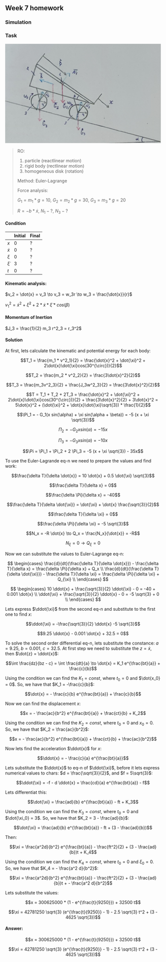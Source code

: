 ## Week 7 homework

### Simulation

### Task

![img.png](assets/task1.png)

> RO:
> 1. particle (reactlinear motion)
> 2. rigid body (rectlinear motion)
> 3. homogeneous disk (rotation)
>
> Method: Euler-Lagrange
>
> Force analysis:
> 
> $G_1 = m_1 * g = 10$, $G_2 = m_2 * g = 30$, $G_3 = m_3 * g = 20$
> 
> $R = -b * \dot{x}$, $N_1 - ?$, $N_3 - ?$

#### Condition



|   | Initial | Final |
| -------- | -------- | -------- |
| $x$     | 0     | ?     |
| $\dot{x}$    | 0     | ?     |
| $\xi$     | 0     | ?     |
| $\dot{\xi}$     | 3     | ?     |
| $t$     | 0     | ?     |



#### Kinematic analysis:

$v_2 = \dot{x} = v_3 \to v_3 = w_3r \to w_3 = \frac{\dot{x}}{r}$

$v^2_1 = \dot{x}^2 + \dot{\xi}^2 + 2 * \dot{x} * \dot{\xi} * cos(\beta)$

#### Momentum of Inertion

$J_3 = \frac{1}{2} m_3 r^2_3 = r_3^2$

#### Solution

At first, lets calculate the kinematic and potential energy for each body:

$$T_1 = \frac{m_1 * v^2_1}{2} = \frac{\dot{x}^2 + \dot{\xi}^2 + 2\dot{x}\dot{\xi}cos(30^{\circ})}{2}$$

$$T_2 = \frac{m_2 * v^2_2}{2} = \frac{3\dot{x}^2}{2}$$

$$T_3 = \frac{m_3v^2_3}{2} + \frac{J_3w^2_3}{2} = \frac{3\dot{x}^2}{2}$$

$$T = T_1 + T_2 + 2T_3 = \frac{\dot{x}^2 + \dot{\xi}^2 + 2\dot{x}\dot{\xi}cos(30^{\circ})}{2} + \frac{3\dot{x}^2}{2} + 3\dot{x}^2 = 5\dot{x}^2 + (\dot{\xi}^2 + \dot{x}\dot{\xi}\sqrt{3}) * \frac{1}{2}$$

$$\Pi_1 = - G_1(x sin(\alpha) + \xi sin(\alpha + \beta)) = -5 (x + \xi \sqrt{3})$$

$$\Pi_2 = - G_2 x sin(\alpha) = -15x$$

$$\Pi_3 = - G_3 x sin(\alpha) = -10x$$

$$\Pi = \Pi_1 + \Pi_2 + 2 \Pi_3 = -5 (x + \xi \sqrt{3}) - 35x$$

To use the Euler-Lagrande eq-n we need to prepare the values and find work:

$$\frac{\delta T}{\delta \dot{x}} = 10 \dot{x} + 0.5 \dot{\xi} \sqrt{3}$$

$$\frac{\delta T}{\delta x} = 0$$

$$\frac{\delta \Pi}{\delta x} = -40$$

$$\frac{\delta T}{\delta \dot{\xi}} = \dot{\xi} + \dot{x} \frac{\sqrt{3}}{2}$$

$$\frac{\delta T}{\delta \xi} = 0$$

$$\frac{\delta \Pi}{\delta \xi} = -5 \sqrt{3}$$

$$N_x = -R \dot{x} \to Q_x = \frac{N_x}{\dot{x}} = -R$$

$$N_{\xi} = 0 \to Q_{\xi} = 0$$

Now we can substitute the values to Euler-Lagrange eq-n:

$$
\begin{cases}
\frac{d}{dt}(\frac{\delta T}{\delta \dot{x}}) - \frac{\delta T}{\delta x} = \frac{\delta \Pi}{\delta x} + Q_x \\
\frac{d}{dt}(\frac{\delta T}{\delta \dot{\xi}}) - \frac{\delta T}{\delta \xi} = \frac{\delta \Pi}{\delta \xi} + Q_{\xi} \\
\end{cases}
$$

$$
\begin{cases}
10 \ddot{x} + \frac{\sqrt{3}}{2} \ddot{\xi} - 0 = -40 + 0.001 \dot{x} \\
\ddot{\xi} + \frac{\sqrt{3}}{2} \ddot{x} - 0 = -5 \sqrt{3} + 0 \\
\end{cases}
$$

Lets express $\ddot{\xi}$ from the second eq-n and substitute to the first one to find $x$:

$$\ddot{\xi} = -\frac{\sqrt{3}}{2} \ddot{x} -5 \sqrt{3}$$

$$9.25 \ddot{x} - 0.001 \dot{x} + 32.5 = 0$$

To solve the second order differential eq-n, lets substitute the constance: $a = 9.25$, $b = 0.001$, $c = 32.5$. At first step we need to substitute the $z = \dot{x}$, then $\dot{z} = \ddot{x}$:

$$\int \frac{dz}{bz - c} = \int \frac{dt}{a} \to \dot{x} = K_1 e^{\frac{bt}{a}} + \frac{c}{b}$$

Using the condition we can find the $K_1 = const$, where $t_0 = 0$ and $\dot{x_0} = 0$. So, we have that $K_1 = -\frac{c}{b}$:

$$\dot{x} = - \frac{c}{b} e^{\frac{bt}{a}} + \frac{c}{b}$$

Now we can find the displacement $x$:

$$x = - \frac{ac}{b^2} e^{\frac{bt}{a}} + \frac{ct}{b} + K_2$$

Using the condition we can find the $K_2 = const$, where $t_0 = 0$ and $x_0 = 0$. So, we have that $K_2 = \frac{ac}{b^2}$:

$$x = - \frac{ac}{b^2} e^{\frac{bt}{a}} + \frac{ct}{b} + \frac{ac}{b^2}$$

Now lets find the acceleration $\ddot{x}$ for $x$:

$$\ddot{x} = - \frac{c}{a} e^{\frac{bt}{a}}$$

Lets substitute the $\ddot{x}$ to eq-n of $\ddot{\xi}$, before it lets express numerical values to chars: $d = \frac{\sqrt{3}}{2}$, and $f = 5\sqrt{3}$:

$$\ddot{\xi} = -f - d \ddot{x} = \frac{cd}{a} e^{\frac{bt}{a}} - f$$

Lets differentiat this:

$$\dot{\xi} = \frac{ad}{b} e^{\frac{bt}{a}} - ft + K_3$$

Using the condition we can find the $K_3 = const$, where $t_0 = 0$ and $\dot{\xi_0} = 3$. So, we have that $K_2 = 3 - \frac{ad}{b}$:

$$\dot{\xi} = \frac{ad}{b} e^{\frac{bt}{a}} - ft + (3 - \frac{ad}{b})$$

Then:

$$\xi = \frac{a^2d}{b^2} e^{\frac{bt}{a}} - \frac{ft^2}{2} + (3 - \frac{ad}{b})t + K_4$$

Using the condition we can find the $K_4 = const$, where $t_0 = 0$ and $\xi_0 = 0$. So, we have that $K_4 = - \frac{a^2 d}{b^2}$:

$$\xi = \frac{a^2d}{b^2} e^{\frac{bt}{a}} - \frac{ft^2}{2} + (3 - \frac{ad}{b})t + - \frac{a^2 d}{b^2}$$

Lets substitute the values:

$$x = 300625000 * (1 - e^{\frac{t}{9250}}) + 32500 t$$

$$\xi = 42781250 \sqrt{3} (e^{\frac{t}{9250}} - 1) - 2.5 \sqrt{3} t^2 + (3 - 4625 \sqrt{3})$$

#### Answer:

$$x = 300625000 * (1 - e^{\frac{t}{9250}}) + 32500 t$$

$$\xi = 42781250 \sqrt{3} (e^{\frac{t}{9250}} - 1) - 2.5 \sqrt{3} t^2 + (3 - 4625 \sqrt{3})$$
